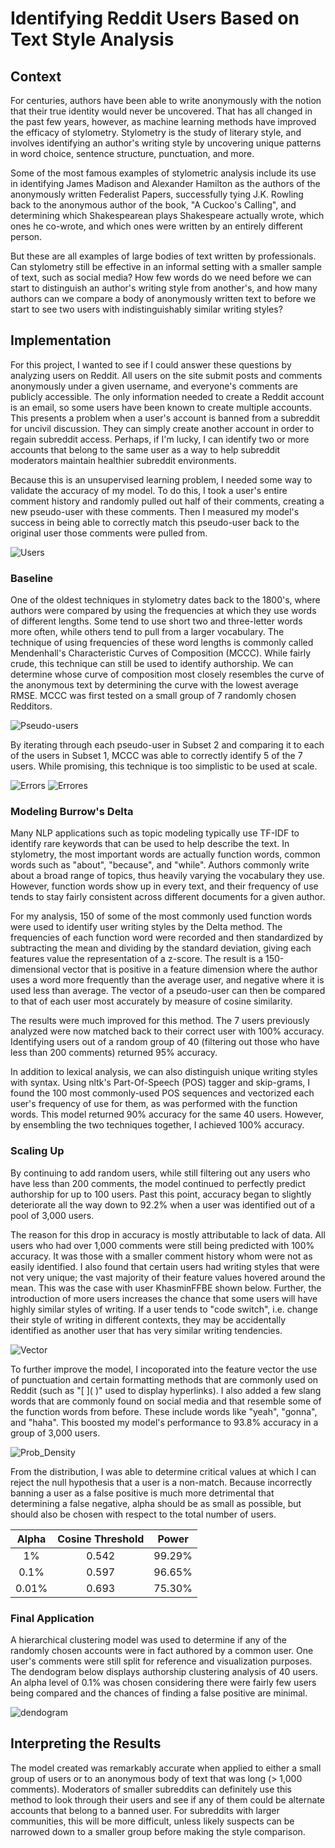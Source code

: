 # Identifying Reddit Users Based on Text Style Analysis



## Context

For centuries, authors have been able to write anonymously with the notion that their true identity would never be uncovered. That has all changed in the past few years, however, as machine learning methods have improved the efficacy of stylometry. Stylometry is the study of literary style, and involves identifying an author's writing style by uncovering unique patterns in word choice, sentence structure, punctuation, and more.

Some of the most famous examples of stylometric analysis include its use in identifying James Madison and Alexander Hamilton as the authors of the anonymously written Federalist Papers, successfully tying J.K. Rowling back to the anonymous author of the book, "A Cuckoo's Calling", and determining which Shakespearean plays Shakespeare actually wrote, which ones he co-wrote, and which ones were written by an entirely different person.

But these are all examples of large bodies of text written by professionals. Can stylometry still be effective in an informal setting with a smaller sample of text, such as social media? How few words do we need before we can start to distinguish an author's writing style from another's, and how many authors can we compare a body of anonymously written text to before we start to see two users with indistinguishably similar writing styles?

## Implementation

For this project, I wanted to see if I could answer these questions by analyzing users on Reddit. All users on the site submit posts and comments anonymously under a given username, and everyone's comments are publicly accessible. The only information needed to create a Reddit account is an email, so some users have been known to create multiple accounts. This presents a problem when a user's account is banned from a subreddit for uncivil discussion. They can simply create another account in order to regain subreddit access. Perhaps, if I'm lucky, I can identify two or more accounts that belong to the same user as a way to help subreddit moderators maintain healthier subreddit environments. 

Because this is an unsupervised learning problem, I needed some way to validate the accuracy of my model. To do this, I took a user's entire comment history and randomly pulled out half of their comments, creating a new pseudo-user with these comments. Then I measured my model's success in being able to correctly match this pseudo-user back to the original user those comments were pulled from.

![Users](user_split.png)

### Baseline

One of the oldest techniques in stylometry dates back to the 1800's, where authors were compared by using the frequencies at which they use words of different lengths. Some tend to use short two and three-letter words more often, while others tend to pull from a larger vocabulary. The technique of using frequencies of these word lengths is commonly called Mendenhall's Characteristic Curves of Composition (MCCC). While fairly crude, this technique can still be used to identify authorship. We can determine whose curve of composition
most closely resembles the curve of the anonymous text by determining the curve with the lowest average RMSE. MCCC was first tested on a small group of 7 randomly chosen Redditors.

![Pseudo-users](word_lengths.png)

By iterating through each pseudo-user in Subset 2 and comparing it to each of the users in Subset 1, MCCC was able to correctly identify 5 of the 7 users. While promising, this technique is too simplistic to be used at scale. 

![Errors](word_length_errors.png)
![Errores](word_errors_df.png)

### Modeling Burrow's Delta

Many NLP applications such as topic modeling typically use TF-IDF to identify rare keywords that can be used to help describe the text. In stylometry, the most important words are actually function words, common words such as "about", "because", and "while". Authors commonly write about a broad range of topics, thus heavily varying the vocabulary they use. However, function words show up in every text, and their frequency of use tends to stay fairly consistent across different documents for a given author.

For my analysis, 150 of some of the most commonly used function words were used to identify user writing styles by the Delta method. The frequencies of each function word were recorded and then standardized by subtracting the mean and dividing by the standard deviation, giving each features value the representation of a z-score. The result is a 150-dimensional vector that is positive in a feature dimension where the author uses a word more frequently than the average user, and negative where it is used less than average. The vector of a pseudo-user can then be compared to that of each user most accurately by measure of cosine similarity.

The results were much improved for this method. The 7 users previously analyzed were now matched back to their correct user with 100% accuracy. Identifying users out of a random group of 40 (filtering out those who have less than 200 comments) returned 95% accuracy. 

In addition to lexical analysis, we can also distinguish unique writing styles with syntax. Using nltk's Part-Of-Speech (POS) tagger and skip-grams, I found the 100 most commonly-used POS sequences and vectorized each user's frequency of use for them, as was performed with the function words. This model returned 90% accuracy for the same 40 users. However, by ensembling the two techniques together, I achieved 100% accuracy.

### Scaling Up

By continuing to add random users, while still filtering out any users who have less than 200 comments, the model continued to perfectly predict authorship for up to 100 users. Past this point, accuracy began to slightly deteriorate all the way down to 92.2% when a user was identified out of a pool of 3,000 users.

The reason for this drop in accuracy is mostly attributable to lack of data. All users who had over 1,000 comments were still being predicted with 100% accuracy. It was those with a smaller comment history whom were not as easily identified. I also found that certain users had writing styles that were not very unique; the vast majority of their feature values hovered around the mean. This was the case with user KhasminFFBE shown below. Further, the introduction of more users increases the chance that some users will have highly similar styles of writing. If a user tends to "code switch", i.e. change their style of writing in different contexts, they may be accidentally identified as another user that has very similar writing tendencies. 

![Vector](vectors.png)

To further improve the model, I incoporated into the feature vector the use of punctuation and certain formatting methods that are commonly used on Reddit (such as "\[ ]( )" used to display hyperlinks). I also added a few slang words that are commonly found on social media and that resemble some of the function words from before. These include words like "yeah", "gonna", and "haha". This boosted my model's performance to 93.8% accuracy in a group of 3,000 users.

![Prob_Density](prob_density.png)

From the distribution, I was able to determine critical values at which I can reject the null hypothesis that a user is a non-match. Because incorrectly banning a user as a false positive is much more detrimental that determining a false negative, alpha should be as small as possible, but should also be chosen with respect to the total number of users. 

| Alpha      |  Cosine Threshold        | Power  |
| :-------------: |:-------------:| :-----:|
| 1%     | 0.542 | 99.29% |
| 0.1%      | 0.597    |  96.65% |
| 0.01% |    0.693   |  75.30%   |

### Final Application

A hierarchical clustering model was used to determine if any of the randomly chosen accounts were in fact authored by a common user. One user's comments were still split for reference and visualization purposes. The dendogram below displays authorship clustering analysis of 40 users. An alpha level of 0.1% was chosen considering there were fairly few users being compared and the chances of finding a false positive are minimal. 

![dendogram](dendogram.png)

## Interpreting the Results

The model created was remarkably accurate when applied to either a small group of users or to an anonymous body of text that was long (> 1,000 comments). Moderators of smaller subreddits can definitely use this method to look through their users and see if any of them could be alternate accounts that belong to a banned user. For subreddits with larger communities, this will be more difficult, unless likely suspects can be narrowed down to a smaller group before making the style comparison. 






